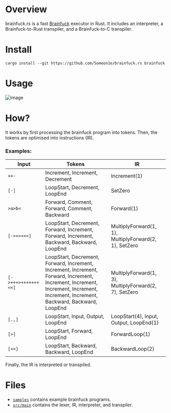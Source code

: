 # Overview
brainfuck.rs is a fast [Brainfuck](https://en.wikipedia.org/wiki/Brainfuck) executor in Rust.
It includes an interpreter, a Brainfuck-to-Rust transpiler, and a Brainfuck-to-C transpiler.

# Install
```
cargo install --git https://github.com/Someon1e/brainfuck.rs brainfuck
```

# Usage
![image](https://github.com/Someon1e/brainfuck.rs/assets/142684596/e176886e-f237-4519-8a71-f2746fac718c)

# How?
It works by first processing the brainfuck program into tokens.
Then, the tokens are optimised into instructions (IR).

### Examples:
|Input                         |Tokens                                                                                                                                                                           |IR                                                   |
|------------------------------|---------------------------------------------------------------------------------------------------------------------------------------------------------------------------------|-----------------------------------------------------|
|`++-`                         |Increment, Increment, Decrement                                                                                                                                                  |Increment(1)                                         |
|`[-]`                         |LoopStart, Decrement, LoopEnd                                                                                                                                                    |SetZero                                              |
|`>a>b<`                       |Forward, Comment, Forward, Comment, Backward                                                                                                                                     |Forward(1)                                           |
|`[->+>+<<]`                   |LoopStart, Decrement, Forward, Increment, Forward, Increment, Backward, Backward, LoopEnd                                                                                        |MultiplyForward(1, 1), MultiplyForward(2, 1), SetZero|
|`[->+++>+++++++<<]`           |LoopStart, Decrement, Forward, Increment, Increment, Increment, Forward, Increment, Increment, Increment, Increment, Increment, Increment, Increment, Backward, Backward, LoopEnd|MultiplyForward(1, 3), MultiplyForward(2, 7), SetZero|
|`[.,]`                        |LoopStart, Input, Output, LoopEnd                                                                                                                                                |LoopStart(4), Input, Output, LoopEnd(1)              |
|`[>]`                         |LoopStart, Forward, LoopEnd                                                                                                                                                      |ForwardLoop(1)                                       |
|`[<<]`                        |LoopStart, Backward, Backward, LoopEnd                                                                                                                                           |BackwardLoop(2)                                      |

Finally, the IR is interpreted or transpiled.

# Files
- [`samples`](https://github.com/Someon1e/brainfuck.rs/tree/master/samples) contains example brainfuck programs.
- [`src/main`](https://github.com/Someon1e/brainfuck.rs/tree/master/src) contains the lexer, IR, interpreter, and transpiler.
